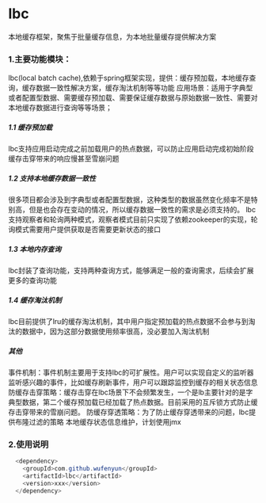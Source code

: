 # lbc
本地缓存框架，聚焦于批量缓存信息，为本地批量缓存提供解决方案

### 1.主要功能模块：
lbc(local batch cache),依赖于spring框架实现，提供：缓存预加载，本地缓存查询，缓存数据一致性解决方案，缓存淘汰机制等等功能
 应用场景：适用于字典型或者配置型数据、需要缓存预加载、需要保证缓存数据与原始数据一致性、需要对本地缓存数据进行查询等等场景；
 
 ##### 1.1 缓存预加载
 lbc支持应用启动完成之前加载用户的热点数据，可以防止应用启动完成初始阶段缓存击穿带来的响应慢甚至雪崩问题

 ##### 1.2 支持本地缓存数据一致性
 很多项目都会涉及到字典型或者配置型数据，这种类型的数据虽然变化频率不是特别高，但是也会存在变动的情况，所以缓存数据一致性的需求是必须支持的。
 lbc支持观察者和轮询两种模式，观察者模式目前只实现了依赖zookeeper的实现，轮询模式需要用户提供获取是否需要更新状态的接口
 
 ##### 1.3 本地内存查询
 lbc封装了查询功能，支持两种查询方式，能够满足一般的查询需求，后续会扩展更多的查询功能
 
 ##### 1.4 缓存淘汰机制
 lbc目前提供了lru的缓存淘汰机制，其中用户指定预加载的热点数据不会参与到淘汰的数据中，因为这部分数据使用频率很高，没必要加入淘汰机制
 
 ##### 其他
 
 事件机制：事件机制主要用于支持lbc的可扩展性。用户可以实现自定义的监听器监听感兴趣的事件，比如缓存刷新事件，用户可以跟踪监控到缓存的相关状态信息
 防缓存击穿策略：缓存击穿在lbc场景下不会频繁发生，一个是lb主要针对的是字典型数据，第二个缓存预加载已经加载了热点数据。目前采用的互斥锁方式防止缓存击穿带来的雪崩问题。
 防缓存穿透策略：为了防止缓存穿透带来的问题，lbc提供布隆过滤的策略
 本地缓存状态信息维护，计划使用jmx
 
### 2.使用说明

```java  
  <dependency>
    <groupId>com.github.wufenyun</groupId>
    <artifactId>lbc</artifactId>
    <version>xxx</version>
  </dependency>  
```




